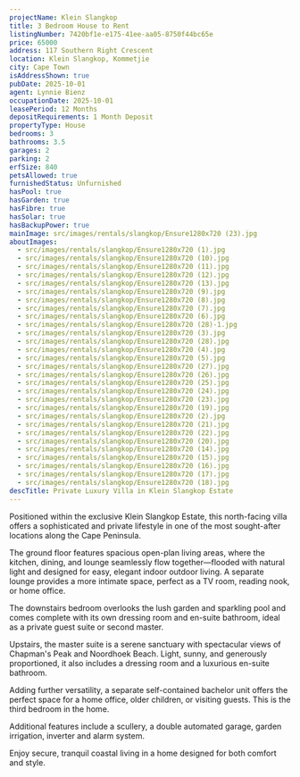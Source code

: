 ```yaml
---
projectName: Klein Slangkop
title: 3 Bedroom House to Rent
listingNumber: 7420bf1e-e175-41ee-aa05-8750f44bc65e
price: 65000
address: 117 Southern Right Crescent
location: Klein Slangkop, Kommetjie
city: Cape Town
isAddressShown: true
pubDate: 2025-10-01
agent: Lynnie Bienz
occupationDate: 2025-10-01
leasePeriod: 12 Months
depositRequirements: 1 Month Deposit
propertyType: House
bedrooms: 3
bathrooms: 3.5
garages: 2
parking: 2
erfSize: 840
petsAllowed: true
furnishedStatus: Unfurnished
hasPool: true
hasGarden: true
hasFibre: true
hasSolar: true
hasBackupPower: true
mainImage: src/images/rentals/slangkop/Ensure1280x720 (23).jpg
aboutImages:
  - src/images/rentals/slangkop/Ensure1280x720 (1).jpg
  - src/images/rentals/slangkop/Ensure1280x720 (10).jpg
  - src/images/rentals/slangkop/Ensure1280x720 (11).jpg
  - src/images/rentals/slangkop/Ensure1280x720 (12).jpg
  - src/images/rentals/slangkop/Ensure1280x720 (13).jpg
  - src/images/rentals/slangkop/Ensure1280x720 (9).jpg
  - src/images/rentals/slangkop/Ensure1280x720 (8).jpg
  - src/images/rentals/slangkop/Ensure1280x720 (7).jpg
  - src/images/rentals/slangkop/Ensure1280x720 (6).jpg
  - src/images/rentals/slangkop/Ensure1280x720 (28)-1.jpg
  - src/images/rentals/slangkop/Ensure1280x720 (3).jpg
  - src/images/rentals/slangkop/Ensure1280x720 (28).jpg
  - src/images/rentals/slangkop/Ensure1280x720 (4).jpg
  - src/images/rentals/slangkop/Ensure1280x720 (5).jpg
  - src/images/rentals/slangkop/Ensure1280x720 (27).jpg
  - src/images/rentals/slangkop/Ensure1280x720 (26).jpg
  - src/images/rentals/slangkop/Ensure1280x720 (25).jpg
  - src/images/rentals/slangkop/Ensure1280x720 (24).jpg
  - src/images/rentals/slangkop/Ensure1280x720 (23).jpg
  - src/images/rentals/slangkop/Ensure1280x720 (19).jpg
  - src/images/rentals/slangkop/Ensure1280x720 (2).jpg
  - src/images/rentals/slangkop/Ensure1280x720 (21).jpg
  - src/images/rentals/slangkop/Ensure1280x720 (22).jpg
  - src/images/rentals/slangkop/Ensure1280x720 (20).jpg
  - src/images/rentals/slangkop/Ensure1280x720 (14).jpg
  - src/images/rentals/slangkop/Ensure1280x720 (15).jpg
  - src/images/rentals/slangkop/Ensure1280x720 (16).jpg
  - src/images/rentals/slangkop/Ensure1280x720 (17).jpg
  - src/images/rentals/slangkop/Ensure1280x720 (18).jpg
descTitle: Private Luxury Villa in Klein Slangkop Estate 
---
```

Positioned within the exclusive Klein Slangkop Estate, this north-facing villa offers a sophisticated and private lifestyle in one of the most sought-after locations along the Cape Peninsula.


The ground floor features spacious open-plan living areas, where the kitchen, dining, and lounge seamlessly flow together—flooded with natural light and designed for easy, elegant indoor outdoor living. A separate lounge provides a more intimate space, perfect as a TV room, reading nook, or home office.


The downstairs bedroom overlooks the lush garden and sparkling pool and comes complete with its own dressing room and en-suite bathroom, ideal as a private guest suite or second master.


Upstairs, the master suite is a serene sanctuary with spectacular views of Chapman's Peak and Noordhoek Beach. Light, sunny, and generously proportioned, it also includes a dressing room and a luxurious en-suite bathroom.


Adding further versatility, a separate self-contained bachelor unit offers the perfect space for a home office, older children, or visiting guests. This is the third bedroom in the home.


Additional features include a scullery, a double automated garage, garden irrigation, inverter and alarm system.


Enjoy secure, tranquil coastal living in a home designed for both comfort and style.